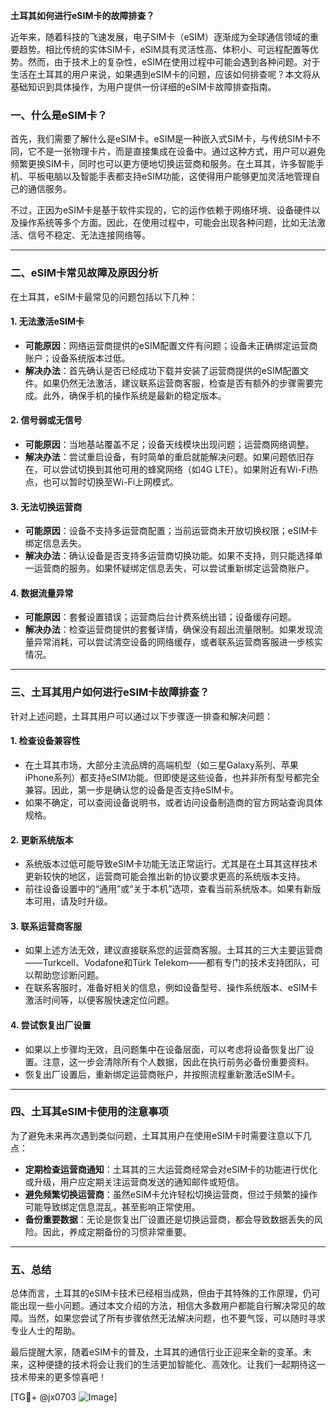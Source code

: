 **土耳其如何进行eSIM卡的故障排查？**

近年来，随着科技的飞速发展，电子SIM卡（eSIM）逐渐成为全球通信领域的重要趋势。相比传统的实体SIM卡，eSIM具有灵活性高、体积小、可远程配置等优势。然而，由于技术上的复杂性，eSIM在使用过程中可能会遇到各种问题。对于生活在土耳其的用户来说，如果遇到eSIM卡的问题，应该如何排查呢？本文将从基础知识到具体操作，为用户提供一份详细的eSIM卡故障排查指南。

### 一、什么是eSIM卡？

首先，我们需要了解什么是eSIM卡。eSIM是一种嵌入式SIM卡，与传统SIM卡不同，它不是一张物理卡片，而是直接集成在设备中。通过这种方式，用户可以避免频繁更换SIM卡，同时也可以更方便地切换运营商和服务。在土耳其，许多智能手机、平板电脑以及智能手表都支持eSIM功能，这使得用户能够更加灵活地管理自己的通信服务。

不过，正因为eSIM卡是基于软件实现的，它的运作依赖于网络环境、设备硬件以及操作系统等多个方面。因此，在使用过程中，可能会出现各种问题，比如无法激活、信号不稳定、无法连接网络等。

---

### 二、eSIM卡常见故障及原因分析

在土耳其，eSIM卡最常见的问题包括以下几种：

#### 1. **无法激活eSIM卡**
   - **可能原因**：网络运营商提供的eSIM配置文件有问题；设备未正确绑定运营商账户；设备系统版本过低。
   - **解决办法**：首先确认是否已经成功下载并安装了运营商提供的eSIM配置文件。如果仍然无法激活，建议联系运营商客服，检查是否有额外的步骤需要完成。此外，确保手机的操作系统是最新的稳定版本。

#### 2. **信号弱或无信号**
   - **可能原因**：当地基站覆盖不足；设备天线模块出现问题；运营商网络调整。
   - **解决办法**：尝试重启设备，有时简单的重启就能解决问题。如果问题依旧存在，可以尝试切换到其他可用的蜂窝网络（如4G LTE）。如果附近有Wi-Fi热点，也可以暂时切换至Wi-Fi上网模式。

#### 3. **无法切换运营商**
   - **可能原因**：设备不支持多运营商配置；当前运营商未开放切换权限；eSIM卡绑定信息丢失。
   - **解决办法**：确认设备是否支持多运营商切换功能。如果不支持，则只能选择单一运营商的服务。如果怀疑绑定信息丢失，可以尝试重新绑定运营商账户。

#### 4. **数据流量异常**
   - **可能原因**：套餐设置错误；运营商后台计费系统出错；设备缓存问题。
   - **解决办法**：检查运营商提供的套餐详情，确保没有超出流量限制。如果发现流量异常消耗，可以尝试清空设备的网络缓存，或者联系运营商客服进一步核实情况。

---

### 三、土耳其用户如何进行eSIM卡故障排查？

针对上述问题，土耳其用户可以通过以下步骤逐一排查和解决问题：

#### 1. **检查设备兼容性**
   - 在土耳其市场，大部分主流品牌的高端机型（如三星Galaxy系列、苹果iPhone系列）都支持eSIM功能。但即使是这些设备，也并非所有型号都完全兼容。因此，第一步是确认您的设备是否支持eSIM卡。
   - 如果不确定，可以查阅设备说明书，或者访问设备制造商的官方网站查询具体规格。

#### 2. **更新系统版本**
   - 系统版本过低可能导致eSIM卡功能无法正常运行。尤其是在土耳其这样技术更新较快的地区，运营商可能会推出新的协议要求更高的系统版本支持。
   - 前往设备设置中的“通用”或“关于本机”选项，查看当前系统版本。如果有新版本可用，请及时升级。

#### 3. **联系运营商客服**
   - 如果上述方法无效，建议直接联系您的运营商客服。土耳其的三大主要运营商——Turkcell、Vodafone和Türk Telekom——都有专门的技术支持团队，可以帮助您诊断问题。
   - 在联系客服时，准备好相关的信息，例如设备型号、操作系统版本、eSIM卡激活时间等，以便客服快速定位问题。

#### 4. **尝试恢复出厂设置**
   - 如果以上步骤均无效，且问题集中在设备层面，可以考虑将设备恢复出厂设置。注意，这一步会清除所有个人数据，因此在执行前务必备份重要资料。
   - 恢复出厂设置后，重新绑定运营商账户，并按照流程重新激活eSIM卡。

---

### 四、土耳其eSIM卡使用的注意事项

为了避免未来再次遇到类似问题，土耳其用户在使用eSIM卡时需要注意以下几点：

- **定期检查运营商通知**：土耳其的三大运营商经常会对eSIM卡的功能进行优化或升级，用户应定期关注运营商发送的通知邮件或短信。
- **避免频繁切换运营商**：虽然eSIM卡允许轻松切换运营商，但过于频繁的操作可能导致绑定信息混乱，甚至影响正常使用。
- **备份重要数据**：无论是恢复出厂设置还是切换运营商，都会导致数据丢失的风险。因此，养成定期备份的习惯非常重要。

---

### 五、总结

总体而言，土耳其的eSIM卡技术已经相当成熟，但由于其特殊的工作原理，仍可能出现一些小问题。通过本文介绍的方法，相信大多数用户都能自行解决常见的故障。当然，如果您尝试了所有步骤依然无法解决问题，也不要气馁，可以随时寻求专业人士的帮助。

最后提醒大家，随着eSIM卡的普及，土耳其的通信行业正迎来全新的变革。未来，这种便捷的技术将会让我们的生活更加智能化、高效化。让我们一起期待这一技术带来的更多惊喜吧！

[TG💪+ @jx0703 ![Image](https://github.com/user-attachments/assets/dbca1d08-cadb-493c-b0ec-ad6f7a83f270)]